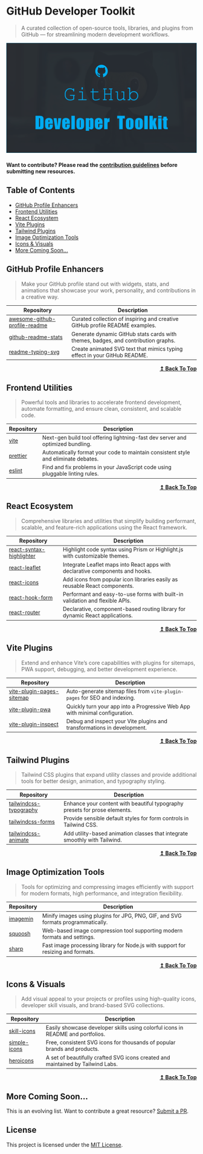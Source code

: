 # GitHub Developer Toolkit

>A curated collection of open-source tools, libraries, and plugins from GitHub — for streamlining modern development workflows.

![Repository Banner](repobanner.png)

#### Want to contribute? Please read the [contribution guidelines](CONTRIBUTING.md) before submitting new resources.

## Table of Contents

- [GitHub Profile Enhancers](#github-profile-enhancers)
- [Frontend Utilities](#frontend-utilities)
- [React Ecosystem](#react-ecosystem)
- [Vite Plugins](#vite-plugins)
- [Tailwind Plugins](#tailwind-plugins)
- [Image Optimization Tools](#image-optimization-tools)
- [Icons & Visuals](#icons--visuals)
- [More Coming Soon...](#more-coming-soon)

## GitHub Profile Enhancers

> Make your GitHub profile stand out with widgets, stats, and animations that showcase your work, personality, and contributions in a creative way.

| Repository | Description |
|------------|-------------|
| [awesome-github-profile-readme](https://github.com/abhisheknaiidu/awesome-github-profile-readme) | Curated collection of inspiring and creative GitHub profile README examples. |
| [github-readme-stats](https://github.com/anuraghazra/github-readme-stats) | Generate dynamic GitHub stats cards with themes, badges, and contribution graphs. |
| [readme-typing-svg](https://github.com/DenverCoder1/readme-typing-svg) | Create animated SVG text that mimics typing effect in your GitHub README. |

<div align="right">
    <b><a href="#table-of-contents">↥ Back To Top</a></b>
</div>

## Frontend Utilities

> Powerful tools and libraries to accelerate frontend development, automate formatting, and ensure clean, consistent, and scalable code.

| Repository | Description |
|------------|-------------|
| [vite](https://github.com/vitejs/vite) | Next-gen build tool offering lightning-fast dev server and optimized bundling. |
| [prettier](https://github.com/prettier/prettier) | Automatically format your code to maintain consistent style and eliminate debates. |
| [eslint](https://github.com/eslint/eslint) | Find and fix problems in your JavaScript code using pluggable linting rules. |

<div align="right">
    <b><a href="#table-of-contents">↥ Back To Top</a></b>
</div>

## React Ecosystem

> Comprehensive libraries and utilities that simplify building performant, scalable, and feature-rich applications using the React framework.

| Repository | Description |
|------------|-------------|
| [react-syntax-highlighter](https://github.com/react-syntax-highlighter/react-syntax-highlighter) | Highlight code syntax using Prism or Highlight.js with customizable themes. |
| [react-leaflet](https://github.com/PaulLeCam/react-leaflet) | Integrate Leaflet maps into React apps with declarative components and hooks. |
| [react-icons](https://github.com/react-icons/react-icons) | Add icons from popular icon libraries easily as reusable React components. |
| [react-hook-form](https://github.com/react-hook-form/react-hook-form) | Performant and easy-to-use forms with built-in validation and flexible APIs. |
| [react-router](https://github.com/remix-run/react-router) | Declarative, component-based routing library for dynamic React applications. |

<div align="right">
    <b><a href="#table-of-contents">↥ Back To Top</a></b>
</div>

## Vite Plugins

> Extend and enhance Vite’s core capabilities with plugins for sitemaps, PWA support, debugging, and better development experience.

| Repository | Description |
|------------|-------------|
| [vite-plugin-pages-sitemap](https://github.com/hiro-sun/vite-plugin-pages-sitemap) | Auto-generate sitemap files from `vite-plugin-pages` for SEO and indexing. |
| [vite-plugin-pwa](https://github.com/antfu/vite-plugin-pwa) | Quickly turn your app into a Progressive Web App with minimal configuration. |
| [vite-plugin-inspect](https://github.com/antfu/vite-plugin-inspect) | Debug and inspect your Vite plugins and transformations in development. |

<div align="right">
    <b><a href="#table-of-contents">↥ Back To Top</a></b>
</div>

## Tailwind Plugins

> Tailwind CSS plugins that expand utility classes and provide additional tools for better design, animation, and typography styling.

| Repository | Description |
|------------|-------------|
| [tailwindcss-typography](https://github.com/tailwindlabs/tailwindcss-typography) | Enhance your content with beautiful typography presets for prose elements. |
| [tailwindcss-forms](https://github.com/tailwindlabs/tailwindcss-forms) | Provide sensible default styles for form controls in Tailwind CSS. |
| [tailwindcss-animate](https://github.com/jamiebuilds/tailwindcss-animate) | Add utility-based animation classes that integrate smoothly with Tailwind. |

<div align="right">
    <b><a href="#table-of-contents">↥ Back To Top</a></b>
</div>

## Image Optimization Tools

> Tools for optimizing and compressing images efficiently with support for modern formats, high performance, and integration flexibility.

| Repository | Description |
|------------|-------------|
| [imagemin](https://github.com/imagemin/imagemin) | Minify images using plugins for JPG, PNG, GIF, and SVG formats programmatically. |
| [squoosh](https://github.com/GoogleChromeLabs/squoosh) | Web-based image compression tool supporting modern formats and settings. |
| [sharp](https://github.com/lovell/sharp) | Fast image processing library for Node.js with support for resizing and formats. |

<div align="right">
    <b><a href="#table-of-contents">↥ Back To Top</a></b>
</div>

## Icons & Visuals

> Add visual appeal to your projects or profiles using high-quality icons, developer skill visuals, and brand-based SVG collections.

| Repository | Description |
|------------|-------------|
| [skill-icons](https://github.com/tandpfun/skill-icons) | Easily showcase developer skills using colorful icons in README and portfolios. |
| [simple-icons](https://github.com/simple-icons/simple-icons) | Free, consistent SVG icons for thousands of popular brands and products. |
| [heroicons](https://github.com/tailwindlabs/heroicons) | A set of beautifully crafted SVG icons created and maintained by Tailwind Labs. |

<div align="right">
    <b><a href="#table-of-contents">↥ Back To Top</a></b>
</div>

## More Coming Soon...

This is an evolving list. Want to contribute a great resource? [Submit a PR](CONTRIBUTING.md).

## License

This project is licensed under the [MIT License](LICENSE).
